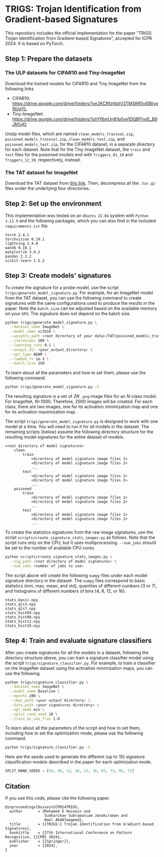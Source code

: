 # TRIGS: Trojan Identification from Gradient-based Signatures
This repository includes the official implementation for the paper "TRIGS: Trojan Identification from Gradient-based Signatures", accepted for ICPR 2024. It is based on PyTorch.

## Step 1: Prepare the datasets

### The ULP datasets for CIFAR10 and Tiny-ImageNet
Download the trained models for CIFAR10 and Tiny ImageNet from the following links
* CIFAR10: https://drive.google.com/drive/folders/1ye2KCRfzhbjtV3TMSRR5vlSBlvqNUqYL
* Tiny-ImageNet: https://drive.google.com/drive/folders/1shYf6mUn81p0ve1DQBFhxjE_B9JN1yKt

Unzip model files, which are named `clean_models_trainval.zip`, `poisoned_models_trainval.zip`, `clean_models_test.zip`, and `poisoned_models_test.zip`, for the CIFAR10 dataset, in a separate directory for each dataset. Note that for the Tiny ImageNet dataset, the `train` and `test` files for the poisoned models end with `Triggers_01_10` and `Triggers_11_20`, respectively, instead.

### The TAT dataset for ImageNet
Download the TAT dataset from [this link](https://drive.google.com/drive/u/1/folders/14xaroC7RayfRxhPiM4uhdGqN5c04GFR7). Then, decompress all the `.tar.gz` files under the underlying four directories.

## Step 2: Set up the environment
This implementation was tested on an `Ubuntu 22.04` system with `Python 3.11.9` and the following packages, which you can also find in the included `requirements.txt` file.

```
torch 2.4.1
torchvision 0.19.1
lightning 2.4.0
wandb 0.18.1
matplotlib 3.9.2
pandas 2.2.2
scikit-learn 1.5.2
```

## Step 3: Create models' signatures
To create the signature for a probe model, use the script `trigs/generate_model_signature.py`. For example, for an ImageNet model from the TAT dataset, you can use the following command to create signatures with the same configurations used to produce the results in the paper. Note the `batch_size` can be adjusted based on the available memory on your `GPU`. The signature does not depend on the batch size.
```bash
python trigs/generate_model_signature.py \
  --dataset_name ImageNet \
  --model_name vitb16 \
  --weights_path <root directory of your data>/TAT/poisoned_models_trainval/vitb16_p0.010_499/last.pt \
  --iterations 200 \
  --learning_rate 0.1 \
  --output_dir <your_output_directory> \
  --opt_type ADAM \
  --lambda_tv 1e-3 \
  --batch_size 250
```

To learn about all the parameters and how to set them, please use the following command.
```bash
python trigs/generate_model_signature.py -h
```

The resulting signature is a set of _2N_ `.png` image files for an _N_-class model. For ImageNet, _N_=1000. Therefore, 2000 images will be created. For each class, there are two images, one for its activation minimization map and one for its activation maximization map.

The script `trigs/generate_model_signature.py` is designed to work with one model at a time. You will need to run it for all models in the dataset. The remaining scripts (below) assume the following directory structure for the resulting model signatures for the entire dataset of models.

```
<root directory of model signatures>
    clean
        train
            <directory of model signature image files 1>
            <directory of model signature image files 2>
            ...
        test
            <directory of model signature image files 1>
            <directory of model signature image files 2>
            ...
    poisoned
        train
            <directory of model signature image files 1>
            <directory of model signature image files 2>
            ...
        test
            <directory of model signature image files 1>
            <directory of model signature image files 2>
            ...
```

To create the statistics signatures from the raw image signatures, use the script `scripts/create_signature_stats_images.py` as follows. Note that the script runs only on the CPU, but it uses multiprocessing. `--num_jobs` should be set to the number of available CPU cores.

```bash
python scripts/create_signature_stats_images.py \
  --sig_path <root directory of model signatures> \
  --num_jobs <number of jobs to use>
```

The script above will create the following `numpy` files under each model signature directory in the dataset. The `numpy` files correspond to basic statistics (min, max, mean, and std), quantiles of different numbers (3 or 7), and histograms of different numbers of bins (4, 8, 12, or 16).
```
stats_basic.npy
stats_qls3.npy
stats_qls7.npy
stats_hist04.npy
stats_hist08.npy
stats_hist12.npy
stats_hist16.npy
```

## Step 4: Train and evaluate signature classifiers
After you create signatures for all the models in a dataset, following the directory structure above, you can train a signature classifier model using the script `trigs/signature_classifier.py`. For example, to train a classifier on the ImageNet dataset using the activation minimization maps, you can use the following.
```bash
python trigs/signature_classifier.py \
  --dataset_name ImageNet \
  --model_name Baseline \
  --epochs 200 \
  --ckpt_path <your output directory> \
  --data_path <your signatures directory> \
  --opt_mode min \
  --split_rand_seed 10 \
  --train_ds_use_frac 1.0
```

To learn about all the parameters of the script and how to set them, including how to set the optimization mode, please use the following command.
```bash
python trigs/signature_classifier.py -h
```

Here are the seeds used to generate the different (up to 10) signature classification models described in the paper for each optimization mode.
```python
SPLIT_RAND_SEEDS = [43, 68, 12, 28, 22, 16, 85, 73, 95, 72]
```

## Citation
If you use this code, please cite the following paper.

```
@inproceedings{HusseinICPR24TRIGS,
  author       = {Mohamed E Hussein and
                  Sudharshan Subramaniam Janakiraman and
                  Wael AbdAlmageed},
  title        = {{TRIGS:} Trojan Identification from Gradient-based Signatures},
  booktitle    = {27th International Conference on Pattern Recognition, {ICPR} 2024},
  publisher    = {{Springer}},
  year         = {2024},
}
```
